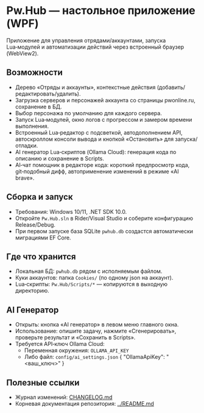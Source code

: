 ﻿# Pw.Hub — настольное приложение (WPF)

Приложение для управления отрядами/аккаунтами, запуска Lua‑модулей и автоматизации действий через встроенный браузер (WebView2).

## Возможности
- Дерево «Отряды и аккаунты», контекстные действия (добавить/редактировать/удалить).
- Загрузка серверов и персонажей аккаунта со страницы pwonline.ru, сохранение в БД.
- Выбор персонажа по умолчанию для каждого сервера.
- Запуск Lua‑модулей, окно логов с прогрессом и замером времени выполнения.
- Встроенный Lua‑редактор с подсветкой, автодополнением API, автоскроллом консоли вывода и кнопкой «Остановить» для запуска/отладки.
- AI генератор Lua‑скриптов (Ollama Cloud): генерация кода по описанию и сохранение в Scripts.
- AI‑чат помощник в редакторе кода: короткий предпросмотр кода, git‑подобный дифф, автоприменение изменений в режиме «AI brave». 

## Сборка и запуск
- Требования: Windows 10/11, .NET SDK 10.0.
- Откройте `Pw.Hub.sln` в Rider/Visual Studio и соберите конфигурацию Release/Debug.
- При первом запуске база SQLite `pwhub.db` создастся автоматически миграциями EF Core.

## Где что хранится
- Локальная БД: `pwhub.db` рядом с исполняемым файлом.
- Куки аккаунтов: папка `Cookies/` (по одному json на аккаунт).
- Lua‑скрипты: `Pw.Hub/Scripts/*` — копируются в выходную директорию.

## AI Генератор
- Открыть: кнопка «AI генератор» в левом меню главного окна.
- Использование: опишите задачу, нажмите «Сгенерировать», проверьте результат и «Сохранить в Scripts».
- Требуется API‑ключ Ollama Cloud:
  - Переменная окружения: `OLLAMA_API_KEY`
  - Либо файл: `config/ai_settings.json`
    {
      "OllamaApiKey": "<ваш_ключ>"
    }

## Полезные ссылки
- Журнал изменений: [CHANGELOG.md](CHANGELOG.md)
- Корневая документация репозитория: [../README.md](../README.md)
